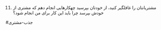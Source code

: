 11. مشتریانتان را غافلگیر کنید، از خودتان بپرسید چهکارهایی انجام دهم که مشتری از خودش بپرسد چرا باید این کار برای من انجام شود؟

#جذب-مشتری 

